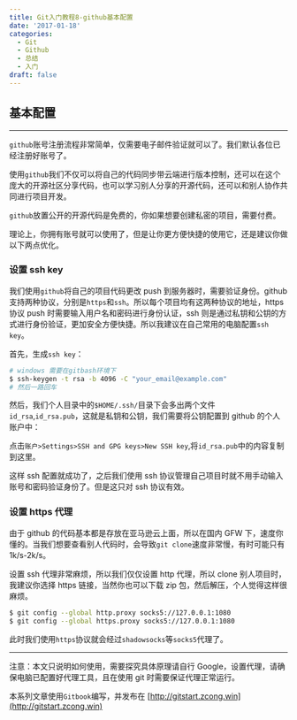 ```yaml
---
title: Git入门教程8-github基本配置
date: '2017-01-18'
categories:
  - Git
  - Github
  - 总结
  - 入门
draft: false
---
```


## 基本配置

---

`github`账号注册流程非常简单，仅需要电子邮件验证就可以了。我们默认各位已经注册好账号了。

使用`github`我们不仅可以将自己的代码同步带云端进行版本控制，还可以在这个庞大的开源社区分享代码，也可以学习别人分享的开源代码，还可以和别人协作共同进行项目开发。

`github`放置公开的开源代码是免费的，你如果想要创建私密的项目，需要付费。

理论上，你拥有账号就可以使用了，但是让你更方便快捷的使用它，还是建议你做以下两点优化。

<!--more-->

### 设置 ssh key

我们使用`github`将自己的项目代码更改 push 到服务器时，需要验证身份。github 支持两种协议，分别是`https`和`ssh`。所以每个项目均有这两种协议的地址，https 协议 push 时需要输入用户名和密码进行身份认证，ssh 则是通过私钥和公钥的方式进行身份验证，更加安全方便快捷。所以我建议在自己常用的电脑配置`ssh key`。

首先，生成`ssh key`：

```sh
# windows 需要在gitbash环境下
$ ssh-keygen -t rsa -b 4096 -C "your_email@example.com"
# 然后一路回车
```

然后，我们个人目录中的`$HOME/.ssh/`目录下会多出两个文件`id_rsa`,`id_rsa.pub`，这就是私钥和公钥，我们需要将公钥配置到 github 的个人账户中：

点击`账户>Settings>SSH and GPG keys>New SSH key`,将`id_rsa.pub`中的内容复制到这里。

这样 ssh 配置就成功了，之后我们使用 ssh 协议管理自己项目时就不用手动输入账号和密码验证身份了。但是这只对 ssh 协议有效。

### 设置 https 代理

由于 github 的代码基本都是存放在亚马逊云上面，所以在国内 GFW 下，速度你懂的。当我们想要查看别人代码时，会导致`git clone`速度非常慢，有时可能只有 1k/s-2k/s。

设置 ssh 代理非常麻烦，所以我们仅仅设置 http 代理，所以 clone 别人项目时，我建议你选择 https 链接，当然你也可以下载 zip 包，然后解压，个人觉得这样很麻烦。

```sh
$ git config --global http.proxy socks5://127.0.0.1:1080
$ git config --global https.proxy socks5://127.0.0.1:1080
```

此时我们使用`https`协议就会经过`shadowsocks`等`socks5`代理了。

---

注意：本文只说明如何使用，需要探究具体原理请自行 Google，设置代理，请确保电脑已配置好代理工具，且在使用 git 时需要保证代理正常运行。

本系列文章使用`Gitbook`编写，并发布在 [http://gitstart.zcong.win](http://gitstart.zcong.win)
